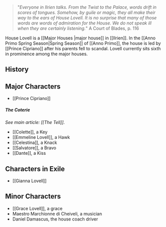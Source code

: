 > "_Everyone in Ilrien talks. From the Twist to the Palace, words drift in
scores of tongues. Somehow, by guile or magic, they all make their way
to the ears of House Lovell. It is no surprise that many of those words
are words of admiration for the House. We do not speak ill when they
are certainly listening._"
> A Court of Blades, p. 116


House Lovell is a [[Major Houses |major house]] in [[Ilrien]]. In the [[Anno Primo Spring Season|Spring Season]] of [[Anno Primo]], the house is led by [[Prince Cipriano]] after his parents fell to scandal. Lovell currently sits sixth in prominence among the major houses.

## History


## Major Characters

- [[Prince Cipriano]]

##### The Coterie
_See main article: [[The Tell]]_.
- [[Colette]], a Key
- [[Emmeline Lovell]], a Hawk
- [[Celestina]], a Knack
- [[Salvatore]], a Bravo
- [[Dante]], a Kiss


## Characters in Exile

- [[Gianna Lovell]]
## Minor Characters

* [[Grace Lovell]], a grace
* Maestro Marchionne di Cheiveli, a musician
* Daniel Damascus, the house coach driver